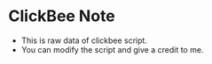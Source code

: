 # ClickBee Note

- This is raw data of clickbee script.
- You can modify the script and give a credit to me.
